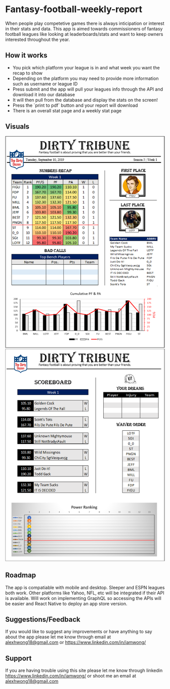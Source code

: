 # Fantasy-football-weekly-report

When people play competetive games there is always inticipation or interest in their stats and data. This app is aimed towards commissioners of fantasy football leagues like looking at leaderboards/stats and want to keep owners interested throughout the year.

## How it works

<ul>
  <li>You pick which platform your league is in and what week you want the recap to show</li>
  <li>Depending on the platform you may need to provide more information such as username or league ID</li>
  <li>Press submit and the app will pull your leagues info through the API and download it into our database</li>
  <li>It will then pull from the database and display the stats on the screen!</li>
  <li>Press the `print to pdf` button and your report will download</li>
  <li>There is an overall stat page and a weekly stat page</li>
</ul>

## Visuals


![Image](./client/public/images/intro/fantasy.jpg "fantasy")  ![Image](./client/public/images/intro/fantasy2.jpg "fantasy2")


## Roadmap


The app is compatiable with mobile and desktop. Sleeper and ESPN leagues both work. Other platforms like Yahoo, NFL, etc will be integrated if their API is available.
Will work on implementing GraphQL so accessing the APIs will be easier and React Native to deploy an app store version.


## Suggestions/Feedback


If you would like to suggest any improvements or have anything to say about the app please let me know through email at alexhwong18@gmail.com or https://www.linkedin.com/in/iamwong/



## Support


If you are having trouble using this site please let me know through linkedin https://www.linkedin.com/in/iamwong/ or shoot me an email at alexhwong18@gmail.com

